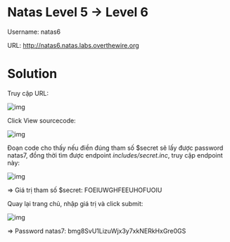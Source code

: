 # Natas Level 5 → Level 6

Username: natas6

URL: http://natas6.natas.labs.overthewire.org

# Solution

Truy cập URL: 

![img](33)

Click View sourcecode: 

![img](34)

Đoạn code cho thấy nếu điền đúng tham số $secret sẽ lấy được password natas7, đồng thời tìm được endpoint *includes/secret.inc*, truy cập endpoint này: 

![img](35)

=> Giá trị tham số $secret: FOEIUWGHFEEUHOFUOIU

Quay lại trang chủ, nhập giá trị và click submit: 

![img](36)

=> Password natas7: bmg8SvU1LizuWjx3y7xkNERkHxGre0GS

